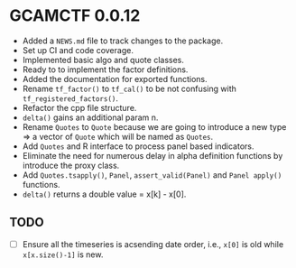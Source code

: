 # GCAMCTF 0.0.12

* Added a `NEWS.md` file to track changes to the package.
* Set up CI and code coverage.
* Implemented basic algo and quote classes.
* Ready to to implement the factor definitions.
* Added the documentation for exported functions.
* Rename `tf_factor()` to `tf_cal()` to be not confusing with `tf_registered_factors()`.
* Refactor the cpp file structure.
* `delta()` gains an additional param n.
* Rename `Quotes` to `Quote` because we are going to introduce a new type => a vector of `Quote` which will be named as `Quotes`.
* Add `Quotes` and R interface to process panel based indicators.
* Eliminate the need for numerous delay in alpha definition functions by introduce the proxy class.
* Add `Quotes.tsapply()`, `Panel`, `assert_valid(Panel)` and `Panel apply()` functions.
* `delta()` returns a double value = x[k] - x[0].

## TODO

- [ ] Ensure all the timeseries is acsending date order, i.e., `x[0]` is old while `x[x.size()-1]` is new.
